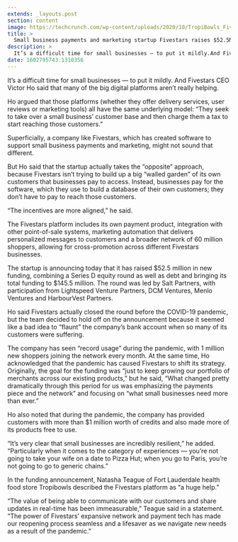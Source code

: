 ```yaml
--- 
extends: _layouts.post 
section: content 
image: https://techcrunch.com/wp-content/uploads/2020/10/TropiBowls_Fivestars_02.jpg?w=600 
title: > 
  Small business payments and marketing startup Fivestars raises $52.5M – TechCrunch 
description: > 
  It’s a difficult time for small businesses — to put it mildly.And Fivestars CEO Victor Ho said that many of the big digital platforms aren’t really helping.But Ho said that the startup actually takes the “opposite” approach, because Fivestars isn’t trying to build up a big “walled garden” of its own customers that businesses pay to access.Instead, businesses pay for the software, which they use to build a database of their own customers; they don’t have to pay to reach those customers.“It’s very clear that small businesses are incredibly resilient,” he added. 
date: 1602795743.1310356 
--- 
```

It’s a difficult time for small businesses — to put it mildly. And Fivestars CEO Victor Ho said that many of the big digital platforms aren’t really helping.

Ho argued that those platforms (whether they offer delivery services, user reviews or marketing tools) all have the same underlying model: “They seek to take over a small business’ customer base and then charge them a tax to start reaching those customers.”

Superficially, a company like Fivestars, which has created software to support small business payments and marketing, might not sound that different.

But Ho said that the startup actually takes the “opposite” approach, because Fivestars isn’t trying to build up a big “walled garden” of its own customers that businesses pay to access. Instead, businesses pay for the software, which they use to build a database of their own customers; they don’t have to pay to reach those customers.

“The incentives are more aligned,” he said.

The Fivestars platform includes its own payment product, integration with other point-of-sale systems, marketing automation that delivers personalized messages to customers and a broader network of 60 million shoppers, allowing for cross-promotion across different Fivestars businesses.

The startup is announcing today that it has raised $52.5 million in new funding, combining a Series D equity round as well as debt and bringing its total funding to $145.5 million. The round was led by Salt Partners, with participation from Lightspeed Venture Partners, DCM Ventures, Menlo Ventures and HarbourVest Partners.

Ho said Fivestars actually closed the round before the COVID-19 pandemic, but the team decided to hold off on the announcement because it seemed like a bad idea to “flaunt” the company’s bank account when so many of its customers were suffering.

The company has seen “record usage” during the pandemic, with 1 million new shoppers joining the network every month. At the same time, Ho acknowledged that the pandemic has caused Fivestars to shift its strategy. Originally, the goal for the funding was “just to keep growing our portfolio of merchants across our existing products,” but he said, “What changed pretty dramatically through this period for us was emphasizing the payments piece and the network” and focusing on “what small businesses need more than ever.”

Ho also noted that during the pandemic, the company has provided customers with more than $1 million worth of credits and also made more of its products free to use.

“It’s very clear that small businesses are incredibly resilient,” he added. “Particularly when it comes to the category of experiences — you’re not going to take your wife on a date to Pizza Hut; when you go to Paris, you’re not going to go to generic chains.”

In the funding announcement, Natasha Teague of Fort Lauderdale health food store Tropibowls described the Fivestars platform as “a huge help.”

“The value of being able to communicate with our customers and share updates in real-time has been immeasurable,” Teague said in a statement. “The power of Fivestars’ expansive network and payment tech has made our reopening process seamless and a lifesaver as we navigate new needs as a result of the pandemic.”